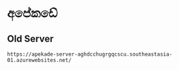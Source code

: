 # අපේකඩේ

## Old Server
```http
https://apekade-server-aghdcchugrgqcscu.southeastasia-01.azurewebsites.net/
```
<!-- ![image](https://github.com/user-attachments/assets/15227a72-c74e-4b68-9b85-e67244ba8d6f) -->
